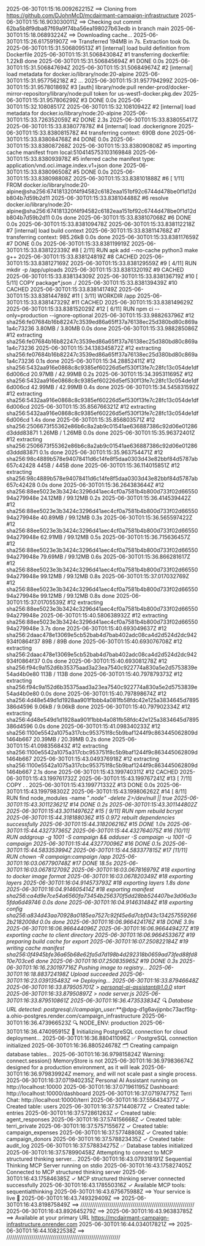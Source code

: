 2025-06-30T01:15:16.009262215Z ==> Cloning from https://github.com/DJohnMcD/mcdairmant-campaign-infrastructure
2025-06-30T01:15:16.903030011Z ==> Checking out commit 62ba5b8f9dba87f69a9f74ba56ea198027b63edb in branch main
2025-06-30T01:15:18.06893224Z ==> Downloading cache...
2025-06-30T01:15:26.617591907Z ==> Transferred 194MB in 7s. Extraction took 0s.
2025-06-30T01:15:31.506809513Z #1 [internal] load build definition from Dockerfile
2025-06-30T01:15:31.506843084Z #1 transferring dockerfile: 1.22kB done
2025-06-30T01:15:31.506845694Z #1 DONE 0.0s
2025-06-30T01:15:31.506847694Z 
2025-06-30T01:15:31.506849674Z #2 [internal] load metadata for docker.io/library/node:20-alpine
2025-06-30T01:15:31.957756218Z #2 ...
2025-06-30T01:15:31.957794299Z 
2025-06-30T01:15:31.957801869Z #3 [auth] library/node:pull render-prod/docker-mirror-repository/library/node:pull token for us-west1-docker.pkg.dev
2025-06-30T01:15:31.957806299Z #3 DONE 0.0s
2025-06-30T01:15:32.10808517Z 
2025-06-30T01:15:32.10810942Z #2 [internal] load metadata for docker.io/library/node:20-alpine
2025-06-30T01:15:33.726352059Z #2 DONE 2.3s
2025-06-30T01:15:33.838055417Z 
2025-06-30T01:15:33.838077878Z #4 [internal] load .dockerignore
2025-06-30T01:15:33.838081578Z #4 transferring context: 690B done
2025-06-30T01:15:33.838084768Z #4 DONE 0.0s
2025-06-30T01:15:33.838087268Z 
2025-06-30T01:15:33.838090808Z #5 importing cache manifest from local:5104145753103169848
2025-06-30T01:15:33.838093978Z #5 inferred cache manifest type: application/vnd.oci.image.index.v1+json done
2025-06-30T01:15:33.838096508Z #5 DONE 0.0s
2025-06-30T01:15:33.838098808Z 
2025-06-30T01:15:33.838101888Z #6 [ 1/11] FROM docker.io/library/node:20-alpine@sha256:674181320f4f94582c6182eaa151bf92c6744d478be0f1d12db804b7d59b2d11
2025-06-30T01:15:33.838104488Z #6 resolve docker.io/library/node:20-alpine@sha256:674181320f4f94582c6182eaa151bf92c6744d478be0f1d12db804b7d59b2d11 0.0s done
2025-06-30T01:15:33.838107068Z #6 DONE 0.0s
2025-06-30T01:15:33.838109478Z 
2025-06-30T01:15:33.838112218Z #7 [internal] load build context
2025-06-30T01:15:33.838114768Z #7 transferring context: 985.26kB 0.0s done
2025-06-30T01:15:33.838117659Z #7 DONE 0.0s
2025-06-30T01:15:33.838119919Z 
2025-06-30T01:15:33.838122339Z #8 [ 2/11] RUN apk add --no-cache python3 make g++
2025-06-30T01:15:33.838124819Z #8 CACHED
2025-06-30T01:15:33.838127169Z 
2025-06-30T01:15:33.838129559Z #9 [ 4/11] RUN mkdir -p /app/uploads
2025-06-30T01:15:33.838132019Z #9 CACHED
2025-06-30T01:15:33.838134309Z 
2025-06-30T01:15:33.838136719Z #10 [ 5/11] COPY package*.json ./
2025-06-30T01:15:33.838139439Z #10 CACHED
2025-06-30T01:15:33.838141749Z 
2025-06-30T01:15:33.838144789Z #11 [ 3/11] WORKDIR /app
2025-06-30T01:15:33.838147329Z #11 CACHED
2025-06-30T01:15:33.838149629Z 
2025-06-30T01:15:33.838152029Z #12 [ 6/11] RUN npm ci --only=production --ignore-optional
2025-06-30T01:15:33.988263796Z #12 sha256:fe07684b16b82247c3539ed86a65ff37a76138ec25d380bd80c869a1a4c73236 3.80MB / 3.80MB 0.0s done
2025-06-30T01:15:33.988285086Z #12 extracting sha256:fe07684b16b82247c3539ed86a65ff37a76138ec25d380bd80c869a1a4c73236
2025-06-30T01:15:34.138345872Z #12 extracting sha256:fe07684b16b82247c3539ed86a65ff37a76138ec25d380bd80c869a1a4c73236 0.1s done
2025-06-30T01:15:34.28852411Z #12 sha256:5432aa916e0868c8c9385ef60226d5ef530f13fe7c28fc13c054de1df6d006cd 20.97MB / 42.99MB 0.2s
2025-06-30T01:15:34.395311695Z #12 sha256:5432aa916e0868c8c9385ef60226d5ef530f13fe7c28fc13c054de1df6d006cd 42.99MB / 42.99MB 0.4s done
2025-06-30T01:15:34.545831592Z #12 extracting sha256:5432aa916e0868c8c9385ef60226d5ef530f13fe7c28fc13c054de1df6d006cd
2025-06-30T01:15:35.856766321Z #12 extracting sha256:5432aa916e0868c8c9385ef60226d5ef530f13fe7c28fc13c054de1df6d006cd 1.4s done
2025-06-30T01:15:35.856803571Z #12 sha256:2506673f55362e86b6c8a2ab9c01541ae636887386c92d06e01286d3ddd83871 1.26MB / 1.26MB 0.0s done
2025-06-30T01:15:35.96372401Z #12 extracting sha256:2506673f55362e86b6c8a2ab9c01541ae636887386c92d06e01286d3ddd83871 0.1s done
2025-06-30T01:15:35.963754471Z #12 sha256:98c4889b578e94078411d6c14fe8f5daa0303d43e82bbf84d5787ab657c42428 445B / 445B done
2025-06-30T01:15:36.114015851Z #12 extracting sha256:98c4889b578e94078411d6c14fe8f5daa0303d43e82bbf84d5787ab657c42428 0.0s done
2025-06-30T01:15:36.264383644Z #12 sha256:88ee5023e3b3424c3296d41aec4cf0a7581b4b800d733f02d6655094a279948e 24.12MB / 99.12MB 0.2s
2025-06-30T01:15:36.414539442Z #12 sha256:88ee5023e3b3424c3296d41aec4cf0a7581b4b800d733f02d6655094a279948e 40.89MB / 99.12MB 0.3s
2025-06-30T01:15:36.565597422Z #12 sha256:88ee5023e3b3424c3296d41aec4cf0a7581b4b800d733f02d6655094a279948e 62.91MB / 99.12MB 0.5s
2025-06-30T01:15:36.715636457Z #12 sha256:88ee5023e3b3424c3296d41aec4cf0a7581b4b800d733f02d6655094a279948e 79.69MB / 99.12MB 0.6s
2025-06-30T01:15:36.866281617Z #12 sha256:88ee5023e3b3424c3296d41aec4cf0a7581b4b800d733f02d6655094a279948e 99.12MB / 99.12MB 0.8s
2025-06-30T01:15:37.017032769Z #12 sha256:88ee5023e3b3424c3296d41aec4cf0a7581b4b800d733f02d6655094a279948e 99.12MB / 99.12MB 0.8s done
2025-06-30T01:15:37.01705539Z #12 extracting sha256:88ee5023e3b3424c3296d41aec4cf0a7581b4b800d733f02d6655094a279948e
2025-06-30T01:15:40.580638932Z #12 extracting sha256:88ee5023e3b3424c3296d41aec4cf0a7581b4b800d733f02d6655094a279948e 3.7s done
2025-06-30T01:15:40.693049637Z #12 sha256:2daac478e13069e5cb52bab4d7bab402adc08ca4d2d524d2dc942934f0864f37 89B / 89B done
2025-06-30T01:15:40.693076708Z #12 extracting sha256:2daac478e13069e5cb52bab4d7bab402adc08ca4d2d524d2dc942934f0864f37 0.0s done
2025-06-30T01:15:40.693081278Z #12 sha256:f94c9a152d6b35375aad3a23ea7540c922774a830a5e2d5753839e54ad4b0e80 113B / 113B done
2025-06-30T01:15:40.797879373Z #12 extracting sha256:f94c9a152d6b35375aad3a23ea7540c922774a830a5e2d5753839e54ad4b0e80 0.0s done
2025-06-30T01:15:40.797898674Z #12 sha256:4d48e549d1d1928aa901f1bbb4a081fb58fdc42e125a3834645d7895386d4596 9.06kB / 9.06kB done
2025-06-30T01:15:40.797902334Z #12 extracting sha256:4d48e549d1d1928aa901f1bbb4a081fb58fdc42e125a3834645d7895386d4596 0.0s done
2025-06-30T01:15:41.098340233Z #12 sha256:1100e5542a1075a317cbc953751f8c5b9baf1244f9c863445062809d1464b667 20.39MB / 20.39MB 0.2s done
2025-06-30T01:15:41.098356843Z #12 extracting sha256:1100e5542a1075a317cbc953751f8c5b9baf1244f9c863445062809d1464b667
2025-06-30T01:15:43.049376918Z #12 extracting sha256:1100e5542a1075a317cbc953751f8c5b9baf1244f9c863445062809d1464b667 2.1s done
2025-06-30T01:15:43.199740311Z #12 CACHED
2025-06-30T01:15:43.199761732Z 
2025-06-30T01:15:43.199767241Z #13 [ 7/11] COPY . .
2025-06-30T01:15:43.199771332Z #13 DONE 0.0s
2025-06-30T01:15:43.199798302Z 
2025-06-30T01:15:43.199806262Z #14 [ 8/11] RUN find node_modules -name "*.node" -delete 2>/dev/null || true
2025-06-30T01:15:43.301123621Z #14 DONE 0.2s
2025-06-30T01:15:43.301144802Z 
2025-06-30T01:15:43.301149762Z #15 [ 9/11] RUN npm rebuild bcrypt
2025-06-30T01:15:44.318188036Z #15 0.972 rebuilt dependencies successfully
2025-06-30T01:15:44.318206216Z #15 DONE 1.0s
2025-06-30T01:15:44.432737365Z 
2025-06-30T01:15:44.432764075Z #16 [10/11] RUN addgroup -g 1001 -S campaign &&     adduser -S campaign -u 1001 -G campaign
2025-06-30T01:15:44.432770096Z #16 DONE 0.1s
2025-06-30T01:15:44.583353994Z 
2025-06-30T01:15:44.583377815Z #17 [11/11] RUN chown -R campaign:campaign /app
2025-06-30T01:16:03.067790748Z #17 DONE 18.5s
2025-06-30T01:16:03.067812709Z 
2025-06-30T01:16:03.067816979Z #18 exporting to docker image format
2025-06-30T01:16:03.067820349Z #18 exporting layers
2025-06-30T01:16:04.914573793Z #18 exporting layers 1.8s done
2025-06-30T01:16:04.914605414Z #18 exporting manifest sha256:ca4d9e7ce54a6560fa73454b256370f5dd28bb524407be3d06a3a5fda6d49746 0.0s done
2025-06-30T01:16:04.914631484Z #18 exporting config sha256:a834d43aa70928a0185ea7527c92f45e6d7cbf043c1342575592662b2182008d 0.0s done
2025-06-30T01:16:06.966424176Z #18 DONE 3.9s
2025-06-30T01:16:06.966444096Z 
2025-06-30T01:16:06.966449427Z #19 exporting cache to client directory
2025-06-30T01:16:06.966453367Z #19 preparing build cache for export
2025-06-30T01:16:07.250822184Z #19 writing cache manifest sha256:0f4945bfe36a65b68e62fa5d7d198b4d292318b0659ad73fed88fd810e703ce6 done
2025-06-30T01:16:07.250835965Z #19 DONE 0.3s
2025-06-30T01:16:16.230197716Z Pushing image to registry...
2025-06-30T01:16:18.883724198Z Upload succeeded
2025-06-30T01:16:23.039135483Z ==> Deploying...
2025-06-30T01:16:33.87946648Z 
2025-06-30T01:16:33.879505701Z > personal-ai-assistant@1.0.0 start
2025-06-30T01:16:33.87950897Z > node server.js
2025-06-30T01:16:33.879510861Z 
2025-06-30T01:16:36.473533834Z 🔍 Database URL detected: postgresql://campaign_user:***@dpg-d1g6avjipnbc73acf5tg-a.ohio-postgres.render.com/campaign_infrastructure
2025-06-30T01:16:36.473966523Z 🔍 NODE_ENV: production
2025-06-30T01:16:36.474095915Z 🐘 Initializing PostgreSQL connection for cloud deployment...
2025-06-30T01:16:36.880411096Z ✅ PostgreSQL connection initialized
2025-06-30T01:16:36.880524678Z 🗂️ Creating campaign database tables...
2025-06-30T01:16:36.979815824Z Warning: connect.session() MemoryStore is not
2025-06-30T01:16:36.979836674Z designed for a production environment, as it will leak
2025-06-30T01:16:36.979839924Z memory, and will not scale past a single process.
2025-06-30T01:16:37.071940235Z Personal AI Assistant running on http://localhost:10000
2025-06-30T01:16:37.071961195Z Dashboard: http://localhost:10000/dashboard
2025-06-30T01:16:37.071974775Z Terri Chat: http://localhost:10000/terri
2025-06-30T01:16:37.556434377Z ✓ Created table: users
2025-06-30T01:16:37.571440877Z ✓ Created table: entries
2025-06-30T01:16:37.572861263Z ✓ Created table: agent_responses
2025-06-30T01:16:37.574156668Z ✓ Created table: terri_private
2025-06-30T01:16:37.575715567Z ✓ Created table: campaign_expenses
2025-06-30T01:16:37.57748808Z ✓ Created table: campaign_donors
2025-06-30T01:16:37.578823435Z ✓ Created table: audit_log
2025-06-30T01:16:37.578834275Z ✅ Database tables initialized
2025-06-30T01:16:37.578990458Z Attempting to connect to MCP structured thinking server...
2025-06-30T01:16:43.079318191Z Sequential Thinking MCP Server running on stdio
2025-06-30T01:16:43.175827405Z Connected to MCP structured thinking server
2025-06-30T01:16:43.175846385Z ✓ MCP structured thinking server connected successfully
2025-06-30T01:16:43.178550316Z ✓ Available MCP tools: sequentialthinking
2025-06-30T01:16:43.675675988Z ==> Your service is live 🎉
2025-06-30T01:16:43.749329409Z ==> 
2025-06-30T01:16:43.819875849Z ==> ///////////////////////////////////////////////////////////
2025-06-30T01:16:43.892645279Z ==> 
2025-06-30T01:16:43.96383785Z ==> Available at your primary URL https://mcdairmant-campaign-infrastructure.onrender.com
2025-06-30T01:16:44.034017821Z ==> 
2025-06-30T01:16:44.10822538Z ==> ///////////////////////////////////////////////////////////